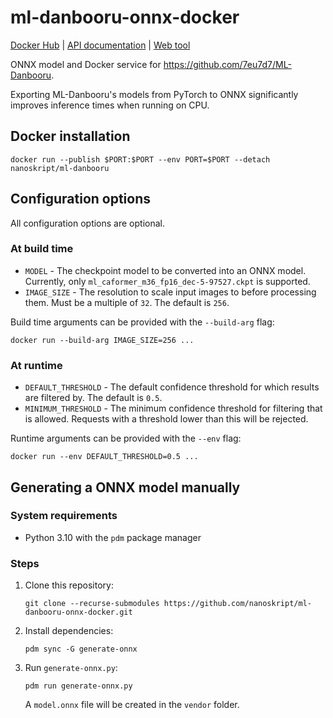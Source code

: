 # ml-danbooru-onnx-docker

[Docker Hub](https://hub.docker.com/r/nanoskript/ml-danbooru)
| [API documentation](https://ml-danbooru.nsk.sh/docs)
| [Web tool](https://nsk.sh/tools/ml-danbooru/)

ONNX model and Docker service for <https://github.com/7eu7d7/ML-Danbooru>.

Exporting ML-Danbooru's models from PyTorch to ONNX significantly improves
inference times when running on CPU.

## Docker installation

```
docker run --publish $PORT:$PORT --env PORT=$PORT --detach nanoskript/ml-danbooru
```

## Configuration options

All configuration options are optional.

### At build time

- `MODEL` - The checkpoint model to be converted into an ONNX model.
  Currently, only `ml_caformer_m36_fp16_dec-5-97527.ckpt` is supported.
- `IMAGE_SIZE` - The resolution to scale input images to before processing them.
  Must be a multiple of `32`. The default is `256`.

Build time arguments can be provided with the `--build-arg` flag:

```
docker run --build-arg IMAGE_SIZE=256 ...
```

### At runtime

- `DEFAULT_THRESHOLD` - The default confidence threshold for which results are filtered
  by. The default is `0.5`.
- `MINIMUM_THRESHOLD` - The minimum confidence threshold for filtering that is allowed.
  Requests with a threshold lower than this will be rejected.

Runtime arguments can be provided with the `--env` flag:

```
docker run --env DEFAULT_THRESHOLD=0.5 ... 
```

## Generating a ONNX model manually

### System requirements

- Python 3.10 with the `pdm` package manager

### Steps

1. Clone this repository:

   ```
   git clone --recurse-submodules https://github.com/nanoskript/ml-danbooru-onnx-docker.git
   ```

2. Install dependencies:

   ```
   pdm sync -G generate-onnx
   ```

3. Run `generate-onnx.py`:

   ```
   pdm run generate-onnx.py
   ```

   A `model.onnx` file will be created in the `vendor` folder.

